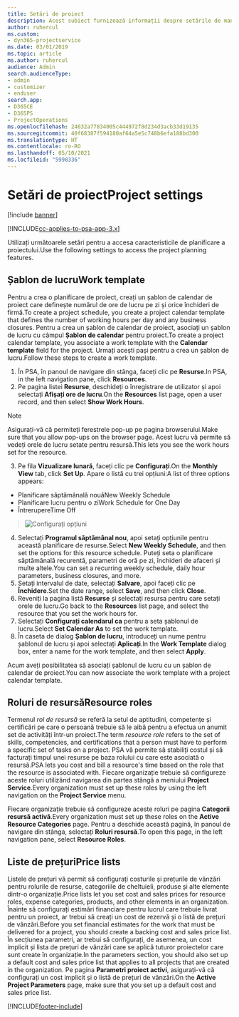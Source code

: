 ```yaml
---
title: Setări de proiect
description: Acest subiect furnizează informații despre setările de management de proiect.
author: ruhercul
ms.custom:
- dyn365-projectservice
ms.date: 03/01/2019
ms.topic: article
ms.author: ruhercul
audience: Admin
search.audienceType:
- admin
- customizer
- enduser
search.app:
- D365CE
- D365PS
- ProjectOperations
ms.openlocfilehash: 24032a77834005c444972f8d234d3acb33d19135
ms.sourcegitcommit: 40f68387f594180af64a5e5c748b6efa188bd300
ms.translationtype: HT
ms.contentlocale: ro-RO
ms.lasthandoff: 05/10/2021
ms.locfileid: "5998336"
---
```

# <a name="project-settings"></a><span data-ttu-id="c0eef-103">Setări de proiect</span><span class="sxs-lookup"><span data-stu-id="c0eef-103">Project settings</span></span>

[!include [banner](../includes/psa-now-project-operations.md)]

[!INCLUDE[cc-applies-to-psa-app-3.x](../includes/cc-applies-to-psa-app-3x.md)]

<span data-ttu-id="c0eef-104">Utilizați următoarele setări pentru a accesa caracteristicile de planificare a proiectului.</span><span class="sxs-lookup"><span data-stu-id="c0eef-104">Use the following settings to access the project planning features.</span></span>

## <a name="work-template"></a><span data-ttu-id="c0eef-105">Șablon de lucru</span><span class="sxs-lookup"><span data-stu-id="c0eef-105">Work template</span></span>

<span data-ttu-id="c0eef-106">Pentru a crea o planificare de proiect, creați un șablon de calendar de proiect care definește numărul de ore de lucru pe zi și orice închideri de firmă.</span><span class="sxs-lookup"><span data-stu-id="c0eef-106">To create a project schedule, you create a project calendar template that defines the number of working hours per day and any business closures.</span></span> <span data-ttu-id="c0eef-107">Pentru a crea un șablon de calendar de proiect, asociați un șablon de lucru cu câmpul **Șablon de calendar** pentru proiect.</span><span class="sxs-lookup"><span data-stu-id="c0eef-107">To create a project calendar template, you associate a work template with the **Calendar template** field for the project.</span></span> <span data-ttu-id="c0eef-108">Urmați acești pași pentru a crea un șablon de lucru.</span><span class="sxs-lookup"><span data-stu-id="c0eef-108">Follow these steps to create a work template.</span></span>

1. <span data-ttu-id="c0eef-109">În PSA, în panoul de navigare din stânga, faceți clic pe **Resurse**.</span><span class="sxs-lookup"><span data-stu-id="c0eef-109">In PSA, in the left navigation pane, click **Resources**.</span></span> 
2. <span data-ttu-id="c0eef-110">Pe pagina listei **Resurse**, deschideți o înregistrare de utilizator și apoi selectați **Afișați ore de lucru**.</span><span class="sxs-lookup"><span data-stu-id="c0eef-110">On the **Resources** list page, open a user record, and then select **Show Work Hours**.</span></span>

  > [!NOTE]
  > <span data-ttu-id="c0eef-111">Asigurați-vă că permiteți ferestrele pop-up pe pagina browserului.</span><span class="sxs-lookup"><span data-stu-id="c0eef-111">Make sure that you allow pop-ups on the browser page.</span></span> <span data-ttu-id="c0eef-112">Acest lucru vă permite să vedeți orele de lucru setate pentru resursă.</span><span class="sxs-lookup"><span data-stu-id="c0eef-112">This lets you see the work hours set for the resource.</span></span>
  
3. <span data-ttu-id="c0eef-113">Pe fila **Vizualizare lunară**, faceți clic pe **Configurați**.</span><span class="sxs-lookup"><span data-stu-id="c0eef-113">On the **Monthly View** tab, click **Set Up**.</span></span> <span data-ttu-id="c0eef-114">Apare o listă cu trei opțiuni:</span><span class="sxs-lookup"><span data-stu-id="c0eef-114">A list of three options appears:</span></span> 

  - <span data-ttu-id="c0eef-115">Planificare săptămânală nouă</span><span class="sxs-lookup"><span data-stu-id="c0eef-115">New Weekly Schedule</span></span>
  - <span data-ttu-id="c0eef-116">Planificare lucru pentru o zi</span><span class="sxs-lookup"><span data-stu-id="c0eef-116">Work Schedule for One Day</span></span>
  - <span data-ttu-id="c0eef-117">Întrerupere</span><span class="sxs-lookup"><span data-stu-id="c0eef-117">Time Off</span></span>

> ![Configurați opțiuni](media/project-13.png)

4. <span data-ttu-id="c0eef-119">Selectați **Programul săptămânal nou**, apoi setați opțiunile pentru această planificare de resurse.</span><span class="sxs-lookup"><span data-stu-id="c0eef-119">Select **New Weekly Schedule**, and then set the options for this resource schedule.</span></span> <span data-ttu-id="c0eef-120">Puteți seta o planificare săptămânală recurentă, parametri de oră pe zi, închideri de afaceri și multe altele.</span><span class="sxs-lookup"><span data-stu-id="c0eef-120">You can set a recurring weekly schedule, daily hour parameters, business closures, and more.</span></span>
5. <span data-ttu-id="c0eef-121">Setați intervalul de date, selectați **Salvare**, apoi faceți clic pe **Închidere**.</span><span class="sxs-lookup"><span data-stu-id="c0eef-121">Set the date range, select **Save**, and then click **Close**.</span></span> 
6. <span data-ttu-id="c0eef-122">Reveniți la pagina listă **Resurse** și selectați resursa pentru care setați orele de lucru.</span><span class="sxs-lookup"><span data-stu-id="c0eef-122">Go back to the **Resources** list page, and select the resource that you set the work hours for.</span></span> 
7. <span data-ttu-id="c0eef-123">Selectați **Configurați calendarul ca** pentru a seta șablonul de lucru.</span><span class="sxs-lookup"><span data-stu-id="c0eef-123">Select **Set Calendar As** to set the work template.</span></span> 
8. <span data-ttu-id="c0eef-124">În caseta de dialog **Șablon de lucru**, introduceți un nume pentru șablonul de lucru și apoi selectați **Aplicați**.</span><span class="sxs-lookup"><span data-stu-id="c0eef-124">In the **Work Template** dialog box, enter a name for the work template, and then select **Apply**.</span></span> 

<span data-ttu-id="c0eef-125">Acum aveți posibilitatea să asociați șablonul de lucru cu un șablon de calendar de proiect.</span><span class="sxs-lookup"><span data-stu-id="c0eef-125">You can now associate the work template with a project calendar template.</span></span>

## <a name="resource-roles"></a><span data-ttu-id="c0eef-126">Roluri de resursă</span><span class="sxs-lookup"><span data-stu-id="c0eef-126">Resource roles</span></span>

<span data-ttu-id="c0eef-127">Termenul *rol de resursă* se referă la setul de aptitudini, competențe și certificări pe care o persoană trebuie să le aibă pentru a efectua un anumit set de activități într-un proiect.</span><span class="sxs-lookup"><span data-stu-id="c0eef-127">The term *resource role* refers to the set of skills, competencies, and certifications that a person must have to perform a specific set of tasks on a project.</span></span> <span data-ttu-id="c0eef-128">PSA vă permite să stabiliți costul și să facturați timpul unei resurse pe baza rolului cu care este asociată o resursă.</span><span class="sxs-lookup"><span data-stu-id="c0eef-128">PSA lets you cost and bill a resource's time based on the role that the resource is associated with.</span></span> <span data-ttu-id="c0eef-129">Fiecare organizație trebuie să configureze aceste roluri utilizând navigarea din partea stângă a meniului **Project Service**.</span><span class="sxs-lookup"><span data-stu-id="c0eef-129">Every organization must set up these roles by using the left navigation on the **Project Service** menu.</span></span>

<span data-ttu-id="c0eef-130">Fiecare organizație trebuie să configureze aceste roluri pe pagina **Categorii resursă activă**.</span><span class="sxs-lookup"><span data-stu-id="c0eef-130">Every organization must set up these roles on the **Active Resource Categories** page.</span></span> <span data-ttu-id="c0eef-131">Pentru a deschide această pagină, în panoul de navigare din stânga, selectați **Roluri resursă**.</span><span class="sxs-lookup"><span data-stu-id="c0eef-131">To open this page, in the left navigation pane, select **Resource Roles**.</span></span>

## <a name="price-lists"></a><span data-ttu-id="c0eef-132">Liste de prețuri</span><span class="sxs-lookup"><span data-stu-id="c0eef-132">Price lists</span></span>

<span data-ttu-id="c0eef-133">Listele de prețuri vă permit să configurați costurile și prețurile de vânzări pentru rolurile de resurse, categoriile de cheltuieli, produse și alte elemente dintr-o organizație.</span><span class="sxs-lookup"><span data-stu-id="c0eef-133">Price lists let you set cost and sales prices for resource roles, expense categories, products, and other elements in an organization.</span></span> <span data-ttu-id="c0eef-134">Înainte să configurați estimări financiare pentru lucrul care trebuie livrat pentru un proiect, ar trebui să creați un cost de rezervă și o listă de prețuri de vânzări.</span><span class="sxs-lookup"><span data-stu-id="c0eef-134">Before you set financial estimates for the work that must be delivered for a project, you should create a backing cost and sales price list.</span></span> <span data-ttu-id="c0eef-135">În secțiunea parametri, ar trebui să configurați, de asemenea, un cost implicit și lista de prețuri de vânzări care se aplică tuturor proiectelor care sunt create în organizație.</span><span class="sxs-lookup"><span data-stu-id="c0eef-135">In the parameters section, you should also set up a default cost and sales price list that applies to all projects that are created in the organization.</span></span> <span data-ttu-id="c0eef-136">Pe pagina **Parametri proiect activi**, asigurați-vă că configurați un cost implicit și o listă de prețuri de vânzări.</span><span class="sxs-lookup"><span data-stu-id="c0eef-136">On the **Active Project Parameters** page, make sure that you set up a default cost and sales price list.</span></span>


[!INCLUDE[footer-include](../includes/footer-banner.md)]